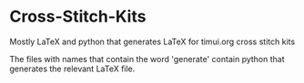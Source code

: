 # Cross-Stitch-Kits
Mostly LaTeX and python that generates LaTeX for timui.org cross stitch kits

The files with names that contain the word 'generate' contain python that generates the relevant LaTeX file.
